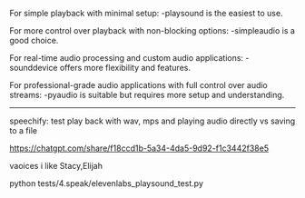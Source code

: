 
For simple playback with minimal setup: 
-playsound is the easiest to use.


For more control over playback with non-blocking options: 
-simpleaudio is a good choice.


For real-time audio processing and custom audio applications: 
-sounddevice offers more flexibility and features.


For professional-grade audio applications with full control over audio streams: 
-pyaudio is suitable but requires more setup and understanding.





-------------------------------------------------------------------------------------------------------------------------------------------------------------



speechify:  test play back with wav, mps and playing audio directly vs saving to a file

https://chatgpt.com/share/f18ccd1b-5a34-4da5-9d92-f1c3442f38e5

vaoices i like Stacy,Elijah



python tests/4.speak/elevenlabs_playsound_test.py 